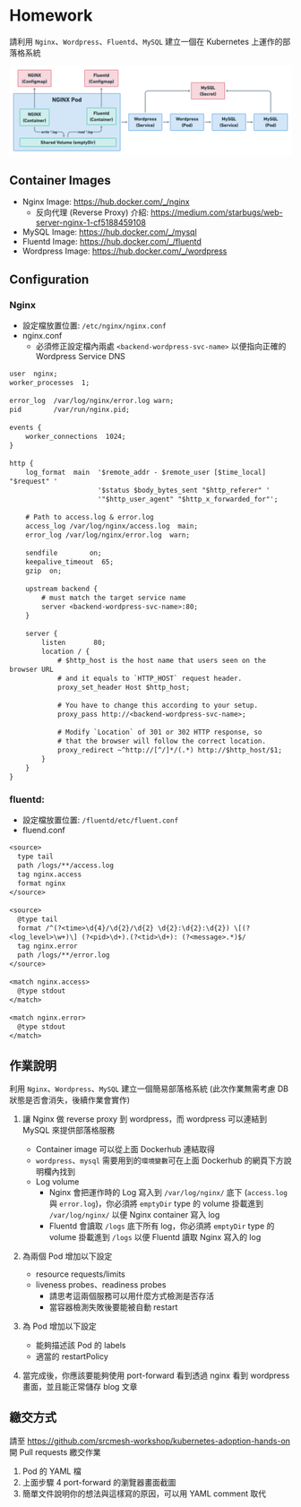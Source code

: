 # Homework

請利用 `Nginx`、`Wordpress`、`Fluentd`、`MySQL` 建立一個在 Kubernetes 上運作的部落格系統

![](./assets/hw.png)

## Container Images

* Nginx Image: https://hub.docker.com/_/nginx
  * 反向代理 (Reverse Proxy) 介紹: https://medium.com/starbugs/web-server-nginx-1-cf5188459108
* MySQL Image: https://hub.docker.com/_/mysql
* Fluentd Image: https://hub.docker.com/_/fluentd
* Wordpress Image: https://hub.docker.com/_/wordpress

## Configuration

### Nginx
  * 設定檔放置位置: `/etc/nginx/nginx.conf`
  * nginx.conf
    * 必須修正設定檔內兩處 `<backend-wordpress-svc-name>` 以便指向正確的 Wordpress Service DNS
```
user  nginx;
worker_processes  1;

error_log  /var/log/nginx/error.log warn;
pid        /var/run/nginx.pid;

events {
    worker_connections  1024;
}

http {
    log_format  main  '$remote_addr - $remote_user [$time_local] "$request" '
                      '$status $body_bytes_sent "$http_referer" '
                      '"$http_user_agent" "$http_x_forwarded_for"';

    # Path to access.log & error.log
    access_log /var/log/nginx/access.log  main;
    error_log /var/log/nginx/error.log  warn;

    sendfile        on;
    keepalive_timeout  65;
    gzip  on;

    upstream backend {
        # must match the target service name
        server <backend-wordpress-svc-name>:80;
    }

    server {
        listen       80;
        location / {
            # $http_host is the host name that users seen on the browser URL
            # and it equals to `HTTP_HOST` request header.
            proxy_set_header Host $http_host;

            # You have to change this according to your setup.
            proxy_pass http://<backend-wordpress-svc-name>;

            # Modify `Location` of 301 or 302 HTTP response, so
            # that the browser will follow the correct location.
            proxy_redirect ~^http://[^/]*/(.*) http://$http_host/$1;
        }
    }
}
```

### fluentd:
  * 設定檔放置位置: `/fluentd/etc/fluent.conf`
  * fluend.conf
```
<source>
  type tail
  path /logs/**/access.log
  tag nginx.access
  format nginx
</source>

<source>
  @type tail
  format /^(?<time>\d{4}/\d{2}/\d{2} \d{2}:\d{2}:\d{2}) \[(?<log_level>\w+)\] (?<pid>\d+).(?<tid>\d+): (?<message>.*)$/
  tag nginx.error
  path /logs/**/error.log
</source>

<match nginx.access>
  @type stdout
</match>

<match nginx.error>
  @type stdout
</match>
```

## 作業說明

利用 `Nginx`、`Wordpress`、`MySQL` 建立一個簡易部落格系統 (此次作業無需考慮 DB 狀態是否會消失，後續作業會實作)

1. 讓 Nginx 做 reverse proxy 到 wordpress，而 wordpress 可以連結到 MySQL 來提供部落格服務
    * Container image 可以從上面 Dockerhub 連結取得
    * `wordpress`、`mysql` 需要用到的`環境變數`可在上面 Dockerhub 的網頁下方說明欄內找到
    * Log volume
      * Nginx 會把運作時的 Log 寫入到 `/var/log/nginx/` 底下 (`access.log` 與 `error.log`)，你必須將 `emptyDir` type 的 volume 掛載進到 `/var/log/nginx/` 以便 Nginx container 寫入 log
      * Fluentd 會讀取 `/logs` 底下所有 log，你必須將 `emptyDir` type 的 volume 掛載進到 `/logs` 以便 Fluentd 讀取 Nginx 寫入的 log

2. 為兩個 Pod 增加以下設定
    * resource requests/limits
    * liveness probes、readiness probes
        * 請思考這兩個服務可以用什麼方式檢測是否存活
        * 當容器檢測失敗後要能被自動 restart

3. 為 Pod 增加以下設定
    * 能夠描述該 Pod 的 labels
    * 適當的 restartPolicy

4. 當完成後，你應該要能夠使用 port-forward 看到透過 nginx 看到 wordpress 畫面，並且能正常儲存 blog 文章

## 繳交方式

請至 https://github.com/srcmesh-workshop/kubernetes-adoption-hands-on 開 Pull requests 繳交作業

1. Pod 的 YAML 檔
2. 上面步驟 4 port-forward 的瀏覽器畫面截圖
3. 簡單文件說明你的想法與這樣寫的原因，可以用 YAML comment 取代
